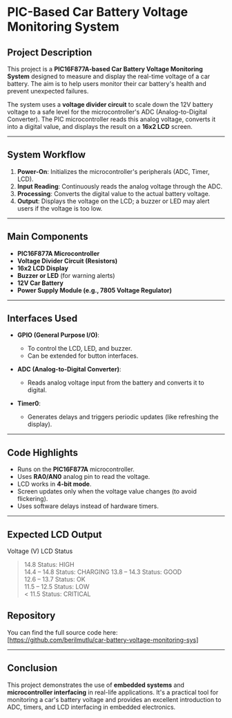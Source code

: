 # PIC-Based Car Battery Voltage Monitoring System

## Project Description

This project is a **PIC16F877A-based Car Battery Voltage Monitoring System** designed to measure and display the real-time voltage of a car battery. The aim is to help users monitor their car battery's health and prevent unexpected failures.

The system uses a **voltage divider circuit** to scale down the 12V battery voltage to a safe level for the microcontroller's ADC (Analog-to-Digital Converter). The PIC microcontroller reads this analog voltage, converts it into a digital value, and displays the result on a **16x2 LCD** screen.

---

## System Workflow

1. **Power-On**: Initializes the microcontroller's peripherals (ADC, Timer, LCD).
2. **Input Reading**: Continuously reads the analog voltage through the ADC.
3. **Processing**: Converts the digital value to the actual battery voltage.
4. **Output**: Displays the voltage on the LCD; a buzzer or LED may alert users if the voltage is too low.

---

## Main Components

- **PIC16F877A Microcontroller**
- **Voltage Divider Circuit (Resistors)**
- **16x2 LCD Display**
- **Buzzer or LED** (for warning alerts)
- **12V Car Battery**
- **Power Supply Module (e.g., 7805 Voltage Regulator)**

---

## Interfaces Used

- **GPIO (General Purpose I/O)**:
  - To control the LCD, LED, and buzzer.
  - Can be extended for button interfaces.

- **ADC (Analog-to-Digital Converter)**:
  - Reads analog voltage input from the battery and converts it to digital.

- **Timer0**:
  - Generates delays and triggers periodic updates (like refreshing the display).

---

## Code Highlights

- Runs on the **PIC16F877A** microcontroller.
- Uses **RA0/AN0** analog pin to read the voltage.
- LCD works in **4-bit mode**.
- Screen updates only when the voltage value changes (to avoid flickering).
- Uses software delays instead of hardware timers.

---

## Expected LCD Output

  Voltage (V)         LCD Status     
  > 14.8             Status: HIGH   
  14.4 – 14.8        Status: CHARGING 
  13.8 – 14.3        Status: GOOD   
  12.6 – 13.7        Status: OK     
  11.5 – 12.5        Status: LOW    
  < 11.5             Status: CRITICAL 



## Repository

You can find the full source code here:  
[https://github.com/berilmutlu/car-battery-voltage-monitoring-sys]

---

## Conclusion

This project demonstrates the use of **embedded systems** and **microcontroller interfacing** in real-life applications. It's a practical tool for monitoring a car's battery voltage and provides an excellent introduction to ADC, timers, and LCD interfacing in embedded electronics.
